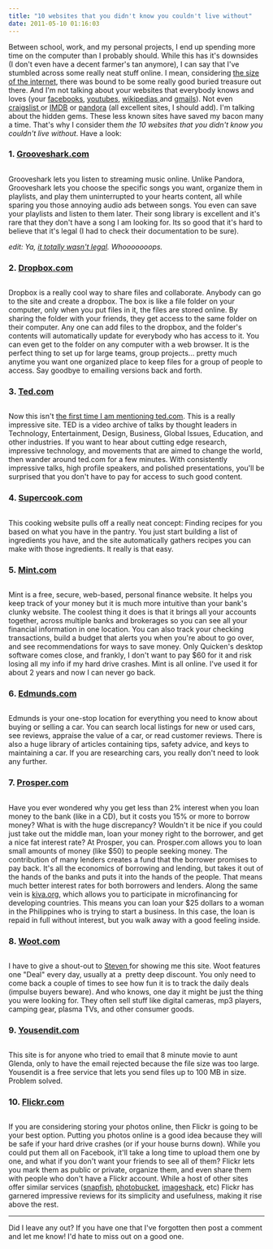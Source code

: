 ```yaml
---
title: "10 websites that you didn't know you couldn't live without"
date: 2011-05-10 01:16:03
---
```


Between school, work, and my personal projects, I end up spending more time on the computer than I probably should. While this has it's downsides (I don't even have a decent farmer's tan anymore), I can say that I've stumbled across some really neat stuff online. I mean, considering <a href="http://bryanbraun.com/2010/12/18/how-big-is-the-internet/" target="_blank" rel="noopener noreferrer" title="How Big is the Internet?">the size of the internet</a>, there was bound to be some really good buried treasure out there. And I'm not talking about your websites that everybody knows and loves (your <a href="http://www.facebook.com/" target="_blank" rel="noopener noreferrer" title="Facebook"> facebooks</a>, [youtubes][1], <a href="http://wikipedia.org/" target="_blank" rel="noopener noreferrer" title="Wikipedia">wikipedias </a>and <a href="http://mail.google.com" target="_blank" rel="noopener noreferrer" title="Gmail">gmails</a>). Not even <a href="http://www.craigslist.com" target="_blank" rel="noopener noreferrer" title="Craig's List">craigslist </a>or <a href="http://www.imdb.com" target="_blank" rel="noopener noreferrer" title="Intenet Movie Database"> IMDB</a> or <a href="http://www.pandora.com" target="_blank" rel="noopener noreferrer" title="Pandora">pandora</a> (all excellent sites, I should add). I'm talking about the hidden gems. These less known sites have saved my bacon many a time. That's why I consider them *the 10 websites that you didn't know you couldn't live without*. Have a look:

 [1]: http://www.youtube.com "YouTube"

### 1. <a href="https://en.wikipedia.org/wiki/Grooveshark" target="_blank" rel="noopener noreferrer" title="Grooveshark">Grooveshark.com</a>

<a href="https://en.wikipedia.org/wiki/Grooveshark" target="_blank" rel="noopener noreferrer">
  <img alt=""  src="/assets/images/Grooveshark.jpg" title="Grooveshark" />
</a>

Grooveshark lets you listen to streaming music online. Unlike Pandora, Grooveshark lets you choose the specific songs you want, organize them in playlists, and play them uninterrupted to your hearts content, all while sparing you those annoying audio ads between songs. You even can save your playlists and listen to them later. Their song library is excellent and it's rare that they don't have a song I am looking for. Its so good that it's hard to believe that it's legal (I had to check their documentation to be sure).

*edit: Ya, [it totally wasn't legal](https://www.nytimes.com/2015/05/01/business/media/grooveshark-shuts-down-to-settle-copyright-infringement-suit.html?_r=0). Whooooooops.*

### 2. <a href="http://www.dropbox.com" target="_blank" rel="noopener noreferrer" title="Dropbox">Dropbox.com</a>

<a href="http://www.dropbox.com" target="_blank" rel="noopener noreferrer">
  <img alt="" src="/assets/images/dropbox.jpg" title="dropbox" />
</a>

Dropbox is a really cool way to share files and collaborate. Anybody can go to the site and create a dropbox. The box is like a file folder on your computer, only when you put files in it, the files are stored online. By sharing the folder with your friends, they get access to the same folder on their computer. Any one can add files to the dropbox, and the folder's contents will automatically update for everybody who has access to it. You can even get to the folder on any computer with a web browser. It is the perfect thing to set up for large teams, group projects... pretty much anytime you want one organized place to keep files for a group of people to access. Say goodbye to emailing versions back and forth.

### 3. <a href="http://www.ted.com" target="_blank" rel="noopener noreferrer" title="TED">Ted.com</a>

<a href="http://www.ted.com" target="_blank" rel="noopener noreferrer">
  <img alt="" src="/assets/images/TED.jpg" title="TED" />
</a>

Now this isn't [the first time I am mentioning ted.com][3]. This is a really impressive site. TED is a video archive of talks by thought leaders in Technology, Entertainment, Design, Business, Global Issues, Education, and other industries. If you want to hear about cutting edge research, impressive technology, and movements that are aimed to change the world, then wander around ted.com for a few minutes. With consistently impressive talks, high profile speakers, and polished presentations, you'll be surprised that you don't have to pay for access to such good content.

 [3]: http://bryanbraun.com/2011/02/20/ted/ "TED"

### 4. <a href="http://www.supercook.com" target="_blank" rel="noopener noreferrer" title="Supercook">Supercook.com</a>

<a href="http://www.supercook.com" target="_blank" rel="noopener noreferrer">
  <img alt="" src="/assets/images/supercook.jpg" title="supercook" />
</a>

This cooking website pulls off a really neat concept: Finding recipes for you based on what you have in the pantry. You just start building a list of ingredients you have, and the site automatically gathers recipes you can make with those ingredients. It really is that easy.

### 5. <a href="http://www.mint.com" target="_blank" rel="noopener noreferrer" title="Mint">Mint.com</a>

<a href="http://www.mint.com" target="_blank" rel="noopener noreferrer">
  <img alt="" src="/assets/images/mint.jpg" title="mint" />
</a>

Mint is a free, secure, web-based, personal finance website. It helps you keep track of your money but it is much more intuitive than your bank's clunky website. The coolest thing it does is that it brings all your accounts together, across multiple banks and brokerages so you can see all your financial information in one location. You can also track your checking transactions, build a budget that alerts you when you're about to go over, and see recommendations for ways to save money. Only Quicken's desktop software comes close, and frankly, I don't want to pay $60 for it and risk losing all my info if my hard drive crashes. Mint is all online. I've used it for about 2 years and now I can never go back.

### 6. <a href="http://www.edmunds.com" target="_blank" rel="noopener noreferrer" title="Edmunds">Edmunds.com</a>

<a href="http://www.edmunds.com" target="_blank" rel="noopener noreferrer">
  <img alt=""  src="/assets/images/Edmunds.jpg" title="Edmunds" />
</a>

Edmunds is your one-stop location for everything you need to know about buying or selling a car. You can search local listings for new or used cars, see reviews, appraise the value of a car, or read customer reviews. There is also a huge library of articles containing tips, safety advice, and keys to maintaining a car. If you are researching cars, you really don't need to look any further.

### 7. <a href="http://www.prosper.com" target="_blank" rel="noopener noreferrer" title="Prosper">Prosper.com</a>

<a href="http://www.prosper.com" target="_blank" rel="noopener noreferrer">
  <img alt="" src="/assets/images/Prosper.jpg" title="Prosper" />
</a>

Have you ever wondered why you get less than 2% interest when you loan money to the bank (like in a CD), but it costs you 15% or more to borrow money? What is with the huge discrepancy? Wouldn't it be nice if you could just take out the middle man, loan your money right to the borrower, and get a nice fat interest rate? At Prosper, you can. Prosper.com allows you to loan small amounts of money (like $50) to people seeking money. The contribution of many lenders creates a fund that the borrower promises to pay back. It's all the economics of borrowing and lending, but takes it out of the hands of the banks and puts it into the hands of the people. That means much better interest rates for both borrowers and lenders. Along the same vein is <a href="http://www.kiva.org" target="_blank" rel="noopener noreferrer" title="Kiva">kiva.org</a>, which allows you to participate in microfinancing for developing countries. This means you can loan your $25 dollars to a woman in the Philippines who is trying to start a business. In this case, the loan is repaid in full without interest, but you walk away with a good feeling inside.

### 8. <a href="http://www.woot.com" target="_blank" rel="noopener noreferrer" title="Woot!">Woot.com</a>

<a href="http://www.woot.com" target="_blank" rel="noopener noreferrer">
  <img alt="" src="/assets/images/woot.jpg" title="woot" />
</a>

I have to give a shout-out to <a href="https://twitter.com/stevenbraun0" target="_blank" rel="noopener noreferrer" title="Steven Braunsickle">Steven </a>for showing me this site. Woot features one "Deal" every day, usually at a  pretty deep discount. You only need to come back a couple of times to see how fun it is to track the daily deals (impulse buyers beware). And who knows, one day it might be just the thing you were looking for. They often sell stuff like digital cameras, mp3 players, camping gear, plasma TVs, and other consumer goods.

### 9. <a href="http://www.yousendit.com" target="_blank" rel="noopener noreferrer" title="Yousendit">Yousendit.com</a>

<a href="http://www.yousendit.com" target="_blank" rel="noopener noreferrer">
  <img alt="" src="/assets/images/yousendit.jpg" title="yousendit" />
</a>

This site is for anyone who tried to email that 8 minute movie to aunt Glenda, only to have the email rejected because the file size was too large. Yousendit is a free service that lets you send files up to 100 MB in size. Problem solved.

### 10. <a href="http://www.flickr.com" target="_blank" rel="noopener noreferrer" title="Flickr">Flickr.com</a>

<a href="http://www.flickr.com" target="_blank" rel="noopener noreferrer">
  <img alt="" src="/assets/images/flickr.jpg" title="flickr" />
</a>

If you are considering storing your photos online, then Flickr is going to be your best option. Putting you photos online is a good idea because they will be safe if your hard drive crashes (or if your house burns down). While you could put them all on Facebook, it'll take a long time to upload them one by one, and what if you don't want your friends to see all of them? Flickr lets you mark them as public or private, organize them, and even share them with people who don't have a Flickr account. While a host of other sites offer similar services (<a href="http://www.snapfish.com" target="_blank" rel="noopener noreferrer" title="Snapfish">snapfish</a>, <a href="http://www.photobucket.com" target="_blank" rel="noopener noreferrer" title="Photobucket">photobucket</a>, <a href="http://www.imageshack.com" target="_blank" rel="noopener noreferrer" title="Imageshack">imageshack</a>, etc) Flickr has garnered impressive reviews for its simplicity and usefulness, making it rise above the rest.

<hr class="section-divider" />

 Did I leave any out? If you have one that I've forgotten then post a comment and let me know! I'd hate to miss out on a good one.
